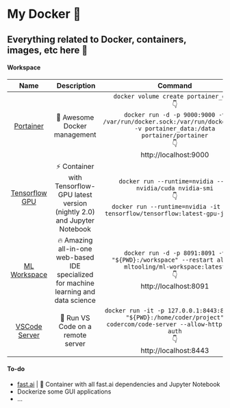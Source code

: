 # My Docker :whale:


## Everything related to Docker, containers, images, etc here :rocket:


#### Workspace


Name | Description | Command
:---: | :---: | :---:
[Portainer](https://www.portainer.io) | :whale: Awesome Docker management | ```docker volume create portainer_data```<br>:point_down:<br>```docker run -d -p 9000:9000 -v /var/run/docker.sock:/var/run/docker.sock -v portainer_data:/data portainer/portainer```<br>:point_down:<br>http://localhost:9000
[Tensorflow GPU](https://www.tensorflow.org/install/docker#gpu_support) | :zap: Container with Tensorflow-GPU latest version (nightly 2.0) and Jupyter Notebook | ```docker run --runtime=nvidia --rm nvidia/cuda nvidia-smi```<br>:point_down:<br>```docker run --runtime=nvidia -it --rm tensorflow/tensorflow:latest-gpu-jupyter```
[ML Workspace](https://github.com/ml-tooling/ml-workspace) | :fire: Amazing all-in-one web-based IDE specialized for machine learning and data science | ```docker run -d -p 8091:8091 -v "${PWD}:/workspace" --restart always mltooling/ml-workspace:latest```<br>:point_down:<br>http://localhost:8091
[VSCode Server](https://github.com/cdr/code-server) | :pencil: Run VS Code on a remote server | ```docker run -it -p 127.0.0.1:8443:8443 -v "${PWD}:/home/coder/project" codercom/code-server --allow-http --no-auth```<br>:point_down:<br>http://localhost:8443


#### To-do


* [fast.ai](https://github.com/fastai/) | :rocket: Container with all fast.ai dependencies and Jupyter Notebook
* Dockerize some GUI applications
* ...